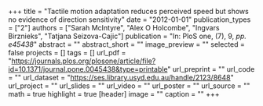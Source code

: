 +++
title = "Tactile motion adaptation reduces perceived speed but shows no evidence of direction sensitivity"
date = "2012-01-01"
publication_types = ["2"]
authors = ["Sarah McIntyre", "Alex O Holcombe", "Ingvars Birznieks", "Tatjana Seizova-Cajic"]
publication = "In: PloS one, (7), 9, _pp. e45438_"
abstract = ""
abstract_short = ""
image_preview = ""
selected = false
projects = []
tags = []
url_pdf = "https://journals.plos.org/plosone/article/file?id=10.1371/journal.pone.0045438&type=printable"
url_preprint = ""
url_code = ""
url_dataset = "https://ses.library.usyd.edu.au/handle/2123/8648"
url_project = ""
url_slides = ""
url_video = ""
url_poster = ""
url_source = ""
math = true
highlight = true
[header]
image = ""
caption = ""
+++
